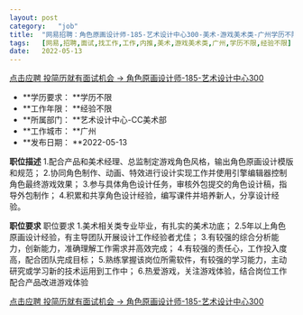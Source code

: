 ```yaml
---
layout:	post
category:	"job"
title:	"网易招聘：角色原画设计师-185-艺术设计中心300-美术-游戏美术类-广州学历不限经验不限"
tags:	[网易,招聘,面试,找工作,工作,内推,美术,游戏美术类,广州,学历不限,经验不限]
date:	2022-05-13
---
```


[点击应聘 投简历就有面试机会 -> 角色原画设计师-185-艺术设计中心300](http://mobile.bole.netease.com/bole/boleDetail?id=40256&employeeId=346f03c3cda5f04c&key=all)



- **学历要求： **学历不限
- **工作年限： **经验不限
- **所属部门： **艺术设计中心-CC美术部
- **工作城市： **广州
- **发布日期： **2022-05-13



**职位描述**
1.配合产品和美术经理、总监制定游戏角色风格，输出角色原画设计模版和规范；
2.协同角色制作、动画、特效进行设计实现工作并使用引擎编辑器控制角色最终游戏效果；
3.参与具体角色设计任务，审核外包提交的角色设计稿，指导外包制作；
4.积累和共享角色设计经验，编写课件并培养新人，分享设计经验。




**职位要求**
职位要求
1.美术相关类专业毕业，有扎实的美术功底；
2.5年以上角色原画设计经验，有主导团队开展设计工作经验者尤佳；
3.有较强的综合分析能力，创新能力，准确理解工作需求并高效完成；
4.有较强的责任心，工作投入度高，配合团队完成目标；
5.熟练掌握该岗位所需软件，有较强的学习能力，主动研究或学习新的技术运用到工作中；
6.热爱游戏，关注游戏体验，结合岗位工作配合产品改进游戏体验




[点击应聘 投简历就有面试机会 -> 角色原画设计师-185-艺术设计中心300](http://mobile.bole.netease.com/bole/boleDetail?id=40256&employeeId=346f03c3cda5f04c&key=all)